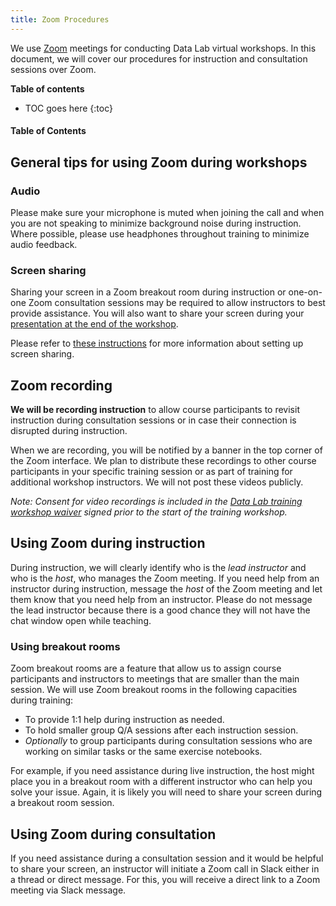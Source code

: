 ```yaml
---
title: Zoom Procedures
---
```

We use [Zoom](https://zoom.us/) meetings for conducting Data Lab virtual workshops.
In this document, we will cover our procedures for instruction and consultation sessions over Zoom.

**Table of contents**

* TOC goes here
{:toc}

#### Table of Contents

## General tips for using Zoom during workshops

### Audio

Please make sure your microphone is muted when joining the call and when you are not speaking to minimize background noise during instruction.
Where possible, please use headphones throughout training to minimize audio feedback.
### Screen sharing

Sharing your screen in a Zoom breakout room during instruction or one-on-one Zoom consultation sessions may be required to allow instructors to best provide assistance.
You will also want to share your screen during your [presentation at the end of the workshop](../workshop/workshop-logistics.md#participant-presentations).

Please refer to [these instructions](software-setup-instructions.md#enabling-screen-share) for more information about setting up screen sharing.

## Zoom recording

**We will be recording instruction** to allow course participants to revisit instruction during consultation sessions or in case their connection is disrupted during instruction.

When we are recording, you will be notified by a banner in the top corner of the Zoom interface.
We plan to distribute these recordings to other course participants in your specific training session or as part of training for additional workshop instructors.
We will not post these videos publicly.

_Note: Consent for video recordings is included in the [Data Lab training workshop waiver](../ccdl-training-waiver.pdf) signed prior to the start of the training workshop._

## Using Zoom during instruction

During instruction, we will clearly identify who is the _lead instructor_ and who is the _host_, who manages the Zoom meeting.
If you need help from an instructor during instruction, message the _host_ of the Zoom meeting and let them know that you need help from an instructor.
Please do not message the lead instructor because there is a good chance they will not have the chat window open while teaching.

### Using breakout rooms

Zoom breakout rooms are a feature that allow us to assign course participants and instructors to meetings that are smaller than the main session.
We will use Zoom breakout rooms in the following capacities during training:

* To provide 1:1 help during instruction as needed.
* To hold smaller group Q/A sessions after each instruction session.
* _Optionally_ to group participants during consultation sessions who are working on similar tasks or the same exercise notebooks.

For example, if you need assistance during live instruction, the host might place you in a breakout room with a different instructor who can help you solve your issue.
Again, it is likely you will need to share your screen during a breakout room session.

## Using Zoom during consultation

If you need assistance during a consultation session and it would be helpful to share your screen, an instructor will initiate a Zoom call in Slack either in a thread or direct message.
For this, you will receive a direct link to a Zoom meeting via Slack message.